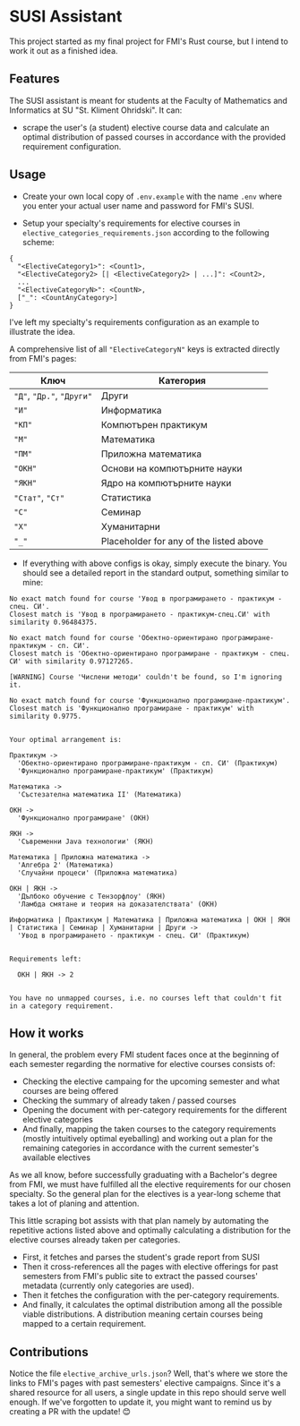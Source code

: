 # SUSI Assistant

This project started as my final project for FMI's Rust course, but I intend to work it out as a finished idea.

## Features
The SUSI assistant is meant for students at the Faculty of Mathematics and Informatics at SU "St. Kliment Ohridski". It can:
- scrape the user's (a student) elective course data and calculate an optimal distribution of passed courses in accordance with the provided requirement configuration.

## Usage

- Create your own local copy of `.env.example` with the name `.env` where you enter your actual user name and password for FMI's SUSI.

- Setup your specialty's requirements for elective courses in `elective_categories_requirements.json` according to the following scheme:
```
{
  "<ElectiveCategory1>": <Count1>,
  "<ElectiveCategory2> [| <ElectiveCategory2> | ...]": <Count2>,
  ...
  "<ElectiveCategoryN>": <CountN>,
  ["_": <CountAnyCategory>]
}
```
I've left my specialty's requirements configuration as an example to illustrate the idea.

A comprehensive list of all `"ElectiveCategoryN"` keys is extracted directly from FMI's pages:

| Ключ                      | Категория                               |
|---------------------------|-----------------------------------------|
| `"Д"`, `"Др."`, `"Други"` | Други                                   |
| `"И"`                     | Информатика                             |
| `"КП"`                    | Компютърен практикум                    |
| `"М"`                     | Математика                              |
| `"ПМ"`                    | Приложна математика                     |
| `"ОКН"`                   | Основи на компютърните науки            |
| `"ЯКН"`                   | Ядро на компютърните науки              |
| `"Стат"`, `"Ст"`          | Статистика                              |
| `"С"`                     | Семинар                                 |
| `"Х"`                     | Хуманитарни                             |
| `"_"`                     | Placeholder for any of the listed above |

- If everything with above configs is okay, simply execute the binary. You should see a detailed report in the standard output, something similar to mine:
```
No exact match found for course 'Увод в програмирането - практикум - спец. СИ'.
Closest match is 'Увод в програмирането - практикум-спец.СИ' with similarity 0.96484375.

No exact match found for course 'Обектно-ориентирано програмиране-практикум - сп. СИ'.
Closest match is 'Обектно-ориентирано програмиране - практикум - спец. СИ' with similarity 0.97127265.

[WARNING] Course 'Числени методи' couldn't be found, so I'm ignoring it.

No exact match found for course 'Функционално програмиране-практикум'.
Closest match is 'Функционално програмиране - практикум' with similarity 0.9775.


Your optimal arrangement is:

Практикум ->
  'Обектно-ориентирано програмиране-практикум - сп. СИ' (Практикум)
  'Функционално програмиране-практикум' (Практикум)

Математика ->
  'Състезателна математика II' (Математика)

ОКН ->
  'Функционално програмиране' (ОКН)

ЯКН ->
  'Съвременни Java технологии' (ЯКН)

Математика | Приложна математика ->
  'Алгебра 2' (Математика)
  'Случайни процеси' (Приложна математика)

ОКН | ЯКН ->
  'Дълбоко обучение с Тензорфлоу' (ЯКН)
  'Ламбда смятане и теория на доказателствата' (ОКН)

Информатика | Практикум | Математика | Приложна математика | ОКН | ЯКН | Статистика | Семинар | Хуманитарни | Други ->
  'Увод в програмирането - практикум - спец. СИ' (Практикум)


Requirements left:

  ОКН | ЯКН -> 2


You have no unmapped courses, i.e. no courses left that couldn't fit in a category requirement.
```

## How it works
In general, the problem every FMI student faces once at the beginning of each semester regarding the normative for elective courses consists of: 
- Checking the elective campaing for the upcoming semester and what courses are being offered
- Checking the summary of already taken / passed courses
- Opening the document with per-category requirements for the different elective categories
- And finally, mapping the taken courses to the category requirements (mostly intuitively optimal eyeballing) and working out a plan for the remaining categories in accordance with the current semester's available electives

As we all know, before successfully graduating with a Bachelor's degree from FMI, we must have fulfilled all the elective requirements for our chosen specialty. So the general plan for the electives is a year-long scheme that takes a lot of planing and attention.

This little scraping bot assists with that plan namely by automating the repetitive actions listed above and optimally calculating a distribution for the elective courses already taken per categories.

- First, it fetches and parses the student's grade report from SUSI
- Then it cross-references all the pages with elective offerings for past semesters from FMI's public site to extract the passed courses' metadata (currently only categories are used).
- Then it fetches the configuration with the per-category requirements.
- And finally, it calculates the optimal distribution among all the possible viable distributions. A distribution meaning certain courses being mapped to a certain requirement.

## Contributions

Notice the file `elective_archive_urls.json`? Well, that's where we store the links to FMI's pages with past semesters' elective campaigns. Since it's a shared resource for all users, a single update in this repo should serve well enough. If we've forgotten to update it, you might want to remind us by creating a PR with the update! 😊
